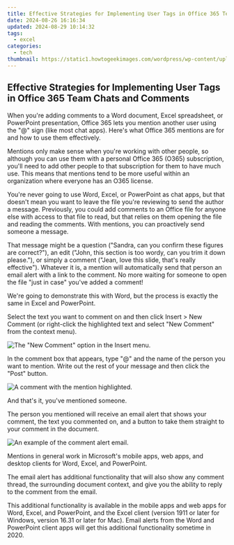 ```yaml
---
title: Effective Strategies for Implementing User Tags in Office 365 Team Chats and Comments
date: 2024-08-26 16:16:34
updated: 2024-08-29 10:14:32
tags:
  - excel
categories:
  - tech
thumbnail: https://static1.howtogeekimages.com/wordpress/wp-content/uploads/2019/04/office365-1.png
---
```


## Effective Strategies for Implementing User Tags in Office 365 Team Chats and Comments

When you're adding comments to a Word document, Excel spreadsheet, or PowerPoint presentation, Office 365 lets you mention another user using the "@" sign (like most chat apps). Here's what Office 365 mentions are for and how to use them effectively.

 Mentions only make sense when you're working with other people, so although you can use them with a personal Office 365 (O365) subscription, you'll need to add other people to that subscription for them to have much use. This means that mentions tend to be more useful within an organization where everyone has an O365 license.

 You're never going to use Word, Excel, or PowerPoint as chat apps, but that doesn't mean you want to leave the file you're reviewing to send the author a message. Previously, you could add comments to an Office file for anyone else with access to that file to read, but that relies on them opening the file and reading the comments. With mentions, you can proactively send someone a message.

 That message might be a question ("Sandra, can you confirm these figures are correct?"), an edit ("John, this section is too wordy, can you trim it down please."), or simply a comment ("Jean, love this slide, that's really effective"). Whatever it is, a mention will automatically send that person an email alert with a link to the comment. No more waiting for someone to open the file "just in case" you've added a comment!

 We're going to demonstrate this with Word, but the process is exactly the same in Excel and PowerPoint.

 Select the text you want to comment on and then click Insert > New Comment (or right-click the highlighted text and select "New Comment" from the context menu).

![The &quot;New Comment&quot; option in the Insert menu.](https://static1.howtogeekimages.com/wordpress/wp-content/uploads/2020/02/1-New-Comment.png) 

 In the comment box that appears, type "@" and the name of the person you want to mention. Write out the rest of your message and then click the "Post" button.

![A comment with the mention highlighted.](https://static1.howtogeekimages.com/wordpress/wp-content/uploads/2020/02/2-Mention.png) 

 And that's it, you've mentioned someone.

 The person you mentioned will receive an email alert that shows your comment, the text you commented on, and a button to take them straight to your comment in the document.

![An example of the comment alert email.](https://static1.howtogeekimages.com/wordpress/wp-content/uploads/2020/02/3-Alert.png) 

 Mentions in general work in Microsoft's mobile apps, web apps, and desktop clients for Word, Excel, and PowerPoint.

 The email alert has additional functionality that will also show any comment thread, the surrounding document context, and give you the ability to reply to the comment from the email.

 This additional functionality is available in the mobile apps and web apps for Word, Excel, and PowerPoint, and the Excel client (version 1911 or later for Windows, version 16.31 or later for Mac). Email alerts from the Word and PowerPoint client apps will get this additional functionality sometime in 2020.

<ins class="adsbygoogle"
     style="display:block"
     data-ad-format="autorelaxed"
     data-ad-client="ca-pub-7571918770474297"
     data-ad-slot="1223367746"></ins>



<ins class="adsbygoogle"
     style="display:block"
     data-ad-client="ca-pub-7571918770474297"
     data-ad-slot="8358498916"
     data-ad-format="auto"
     data-full-width-responsive="true"></ins>
